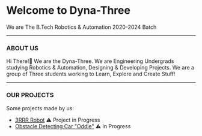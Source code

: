 
# Welcome to Dyna-Three  
We are The B.Tech Robotics & Automation 2020-2024 Batch

----

### ABOUT US

Hi There!👋 We are the Dyna-Three. We are Engineering Undergrads studying Robotics & Automation, Designing & Developing Projects. We are a group of Three students working to Learn, Explore and Create Stuff!

----

### OUR PROJECTS

Some projects made by us:
* [3RRR Robot](#) ⚠️ Project in Progress
* [Obstacle Detecting Car "Oddie"](#) ⚠️ In Progress
